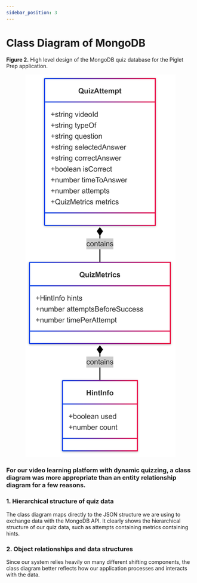 ```yaml
---
sidebar_position: 3
---
```


# Class Diagram of MongoDB

<b>Figure 2.</b> High level design of the MongoDB quiz database for the Piglet Prep application.

<div align="center">

![MongoDBClass](/img/MongoDBClass.png)

</div>

### For our video learning platform with dynamic quizzing, a class diagram was more appropriate than an entity relationship diagram for a few reasons.

### 1. Hierarchical structure of quiz data 
The class diagram maps directly to the JSON structure we are using to exchange data with the MongoDB API. It clearly shows the hierarchical structure of our quiz data, such as attempts containing metrics containing hints.

### 2. Object relationships and data structures
Since our system relies heavily on many different shifting components, the class diagram better reflects how our application processes and interacts with the data.